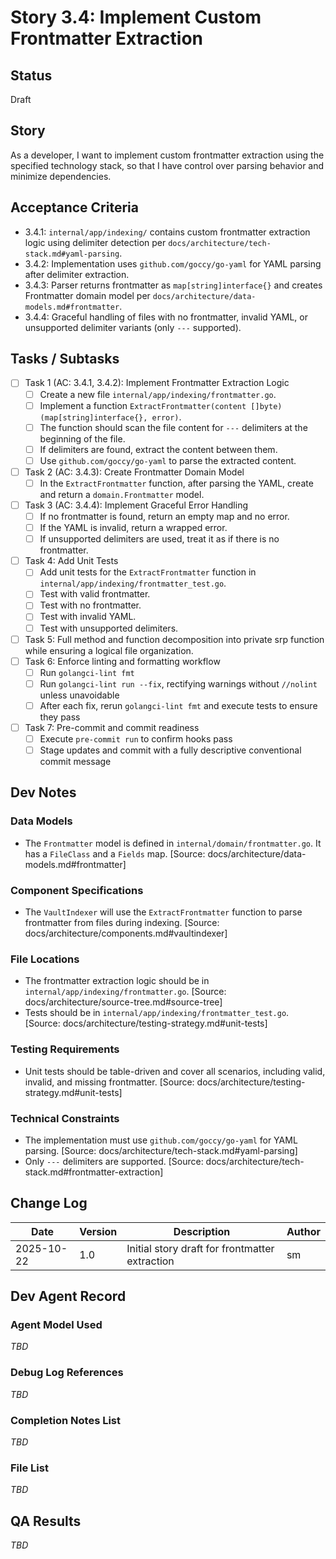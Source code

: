 # Story 3.4: Implement Custom Frontmatter Extraction

## Status

Draft

## Story

As a developer, I want to implement custom frontmatter extraction using the specified technology stack, so that I have control over parsing behavior and minimize dependencies.

## Acceptance Criteria

- 3.4.1: `internal/app/indexing/` contains custom frontmatter extraction logic using delimiter detection per `docs/architecture/tech-stack.md#yaml-parsing`.
- 3.4.2: Implementation uses `github.com/goccy/go-yaml` for YAML parsing after delimiter extraction.
- 3.4.3: Parser returns frontmatter as `map[string]interface{}` and creates Frontmatter domain model per `docs/architecture/data-models.md#frontmatter`.
- 3.4.4: Graceful handling of files with no frontmatter, invalid YAML, or unsupported delimiter variants (only `---` supported).

## Tasks / Subtasks

- [ ] Task 1 (AC: 3.4.1, 3.4.2): Implement Frontmatter Extraction Logic
  - [ ] Create a new file `internal/app/indexing/frontmatter.go`.
  - [ ] Implement a function `ExtractFrontmatter(content []byte) (map[string]interface{}, error)`.
  - [ ] The function should scan the file content for `---` delimiters at the beginning of the file.
  - [ ] If delimiters are found, extract the content between them.
  - [ ] Use `github.com/goccy/go-yaml` to parse the extracted content.
- [ ] Task 2 (AC: 3.4.3): Create Frontmatter Domain Model
  - [ ] In the `ExtractFrontmatter` function, after parsing the YAML, create and return a `domain.Frontmatter` model.
- [ ] Task 3 (AC: 3.4.4): Implement Graceful Error Handling
  - [ ] If no frontmatter is found, return an empty map and no error.
  - [ ] If the YAML is invalid, return a wrapped error.
  - [ ] If unsupported delimiters are used, treat it as if there is no frontmatter.
- [ ] Task 4: Add Unit Tests
  - [ ] Add unit tests for the `ExtractFrontmatter` function in `internal/app/indexing/frontmatter_test.go`.
  - [ ] Test with valid frontmatter.
  - [ ] Test with no frontmatter.
  - [ ] Test with invalid YAML.
  - [ ] Test with unsupported delimiters.
- [ ] Task 5: Full method and function decomposition into private srp function while ensuring a logical file organization.
- [ ] Task 6: Enforce linting and formatting workflow
  - [ ] Run `golangci-lint fmt`
  - [ ] Run `golangci-lint run --fix`, rectifying warnings without `//nolint` unless unavoidable
  - [ ] After each fix, rerun `golangci-lint fmt` and execute tests to ensure they pass
- [ ] Task 7: Pre-commit and commit readiness
  - [ ] Execute `pre-commit run` to confirm hooks pass
  - [ ] Stage updates and commit with a fully descriptive conventional commit message

## Dev Notes

### Data Models
- The `Frontmatter` model is defined in `internal/domain/frontmatter.go`. It has a `FileClass` and a `Fields` map. [Source: docs/architecture/data-models.md#frontmatter]

### Component Specifications
- The `VaultIndexer` will use the `ExtractFrontmatter` function to parse frontmatter from files during indexing. [Source: docs/architecture/components.md#vaultindexer]

### File Locations
- The frontmatter extraction logic should be in `internal/app/indexing/frontmatter.go`. [Source: docs/architecture/source-tree.md#source-tree]
- Tests should be in `internal/app/indexing/frontmatter_test.go`. [Source: docs/architecture/testing-strategy.md#unit-tests]

### Testing Requirements
- Unit tests should be table-driven and cover all scenarios, including valid, invalid, and missing frontmatter. [Source: docs/architecture/testing-strategy.md#unit-tests]

### Technical Constraints
- The implementation must use `github.com/goccy/go-yaml` for YAML parsing. [Source: docs/architecture/tech-stack.md#yaml-parsing]
- Only `---` delimiters are supported. [Source: docs/architecture/tech-stack.md#frontmatter-extraction]

## Change Log

| Date       | Version | Description                                    | Author |
| ---------- | ------- | ---------------------------------------------- | ------ |
| 2025-10-22 | 1.0     | Initial story draft for frontmatter extraction | sm     |

## Dev Agent Record

### Agent Model Used

_TBD_

### Debug Log References

_TBD_

### Completion Notes List

_TBD_

### File List

_TBD_

## QA Results

_TBD_
